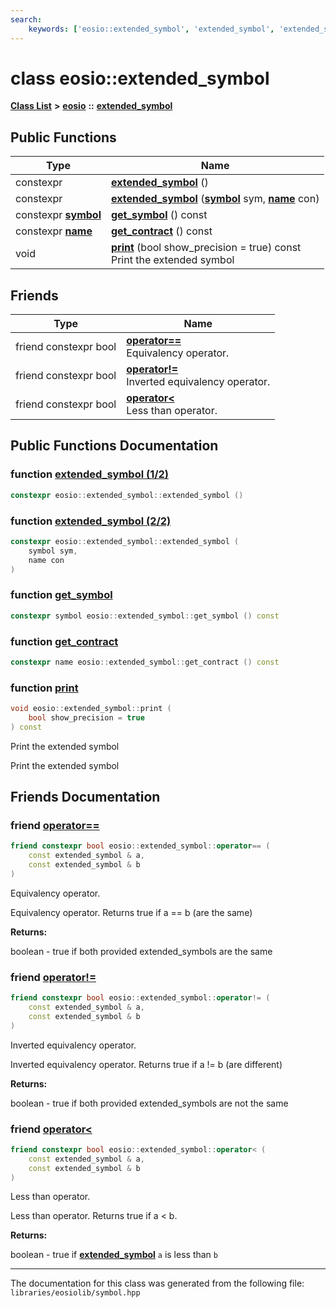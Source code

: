 ```yaml
---
search:
    keywords: ['eosio::extended_symbol', 'extended_symbol', 'extended_symbol', 'get_symbol', 'get_contract', 'print', 'operator==', 'operator!=', 'operator<']
---
```


# class eosio::extended\_symbol

[**Class List**](annotated.md) **>** [**eosio**](namespaceeosio.md) **::** [**extended\_symbol**](classeosio_1_1extended__symbol.md)


## Public Functions

|Type|Name|
|-----|-----|
|constexpr|[**extended\_symbol**](classeosio_1_1extended__symbol_a56dc99d1a5b4a6edb9366d2b3f64b4f7.md#1a56dc99d1a5b4a6edb9366d2b3f64b4f7) () |
|constexpr|[**extended\_symbol**](classeosio_1_1extended__symbol_a53adc0870f45a4a6e70fd223f046f201.md#1a53adc0870f45a4a6e70fd223f046f201) (**[symbol](classeosio_1_1symbol.md)** sym, **[name](structeosio_1_1name.md)** con) |
|constexpr **[symbol](classeosio_1_1symbol.md)**|[**get\_symbol**](classeosio_1_1extended__symbol_a81b0741a1705ad99855aa375fe004b9d.md#1a81b0741a1705ad99855aa375fe004b9d) () const |
|constexpr **[name](structeosio_1_1name.md)**|[**get\_contract**](classeosio_1_1extended__symbol_aa215d71db628ab457c8eff30912eae82.md#1aa215d71db628ab457c8eff30912eae82) () const |
|void|[**print**](classeosio_1_1extended__symbol_a2b1d5fafb307b27aab4274560a09866e.md#1a2b1d5fafb307b27aab4274560a09866e) (bool show\_precision = true) const <br>Print the extended symbol |


## Friends

|Type|Name|
|-----|-----|
|friend constexpr bool|[**operator==**](classeosio_1_1extended__symbol_ad306b3eaac29fba58441578b179398bc.md#1ad306b3eaac29fba58441578b179398bc)<br>Equivalency operator. |
|friend constexpr bool|[**operator!=**](classeosio_1_1extended__symbol_aafb631b64d0586016ca8ea499350820d.md#1aafb631b64d0586016ca8ea499350820d)<br>Inverted equivalency operator. |
|friend constexpr bool|[**operator<**](classeosio_1_1extended__symbol_afeaa211627f6df2a4f4f31aefedc6077.md#1afeaa211627f6df2a4f4f31aefedc6077)<br>Less than operator. |


## Public Functions Documentation

### function <a id="1a56dc99d1a5b4a6edb9366d2b3f64b4f7" href="#1a56dc99d1a5b4a6edb9366d2b3f64b4f7">extended\_symbol (1/2)</a>

```cpp
constexpr eosio::extended_symbol::extended_symbol ()
```



### function <a id="1a53adc0870f45a4a6e70fd223f046f201" href="#1a53adc0870f45a4a6e70fd223f046f201">extended\_symbol (2/2)</a>

```cpp
constexpr eosio::extended_symbol::extended_symbol (
    symbol sym,
    name con
)
```



### function <a id="1a81b0741a1705ad99855aa375fe004b9d" href="#1a81b0741a1705ad99855aa375fe004b9d">get\_symbol</a>

```cpp
constexpr symbol eosio::extended_symbol::get_symbol () const
```



### function <a id="1aa215d71db628ab457c8eff30912eae82" href="#1aa215d71db628ab457c8eff30912eae82">get\_contract</a>

```cpp
constexpr name eosio::extended_symbol::get_contract () const
```



### function <a id="1a2b1d5fafb307b27aab4274560a09866e" href="#1a2b1d5fafb307b27aab4274560a09866e">print</a>

```cpp
void eosio::extended_symbol::print (
    bool show_precision = true
) const
```

Print the extended symbol 

Print the extended symbol 

## Friends Documentation

### friend <a id="1ad306b3eaac29fba58441578b179398bc" href="#1ad306b3eaac29fba58441578b179398bc">operator==</a>

```cpp
friend constexpr bool eosio::extended_symbol::operator== (
    const extended_symbol & a,
    const extended_symbol & b
)
```

Equivalency operator. 

Equivalency operator. Returns true if a == b (are the same)


**Returns:**

boolean - true if both provided extended\_symbols are the same 




### friend <a id="1aafb631b64d0586016ca8ea499350820d" href="#1aafb631b64d0586016ca8ea499350820d">operator!=</a>

```cpp
friend constexpr bool eosio::extended_symbol::operator!= (
    const extended_symbol & a,
    const extended_symbol & b
)
```

Inverted equivalency operator. 

Inverted equivalency operator. Returns true if a != b (are different)


**Returns:**

boolean - true if both provided extended\_symbols are not the same 




### friend <a id="1afeaa211627f6df2a4f4f31aefedc6077" href="#1afeaa211627f6df2a4f4f31aefedc6077">operator<</a>

```cpp
friend constexpr bool eosio::extended_symbol::operator< (
    const extended_symbol & a,
    const extended_symbol & b
)
```

Less than operator. 

Less than operator. Returns true if a < b. 

**Returns:**

boolean - true if **[extended\_symbol](classeosio_1_1extended__symbol.md)** `a` is less than `b` 






----------------------------------------
The documentation for this class was generated from the following file: `libraries/eosiolib/symbol.hpp`
